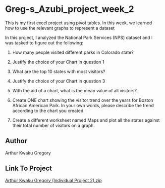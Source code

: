 # Greg-s_Azubi_project_week_2
This is my first excel project using pivot tables. 
In this week, we learned how to use the relevant graphs to represent a dataset 

In this project, I analyzed the National Park Services (NPS) dataset and I was tasked to figure out the following:

1. How many people visited different parks in Colorado state?

2. Justify the choice of your Chart in question 1

3. What are the top 10 states with most visitors?

4. Justify the choice of your Chart in question 3

5. With the aid of a chart, what is the mean value of all visitors?

6. Create ONE chart showing the visitor trend over the years for Boston African American Park. In your own words, please describe the trend according to the chart you created.

7. Create a different worksheet named Maps and plot all the states against their total number of visitors on a graph.



## Author 

Arthur Kwaku Gregory

## Link To Project

[Arthur Kwaku Gregory (Individual Project 2).zip](https://github.com/Greg-Art/Greg-s_Azubi_project_week_2/files/10880279/Arthur.Kwaku.Gregory.Individual.Project.2.zip)
